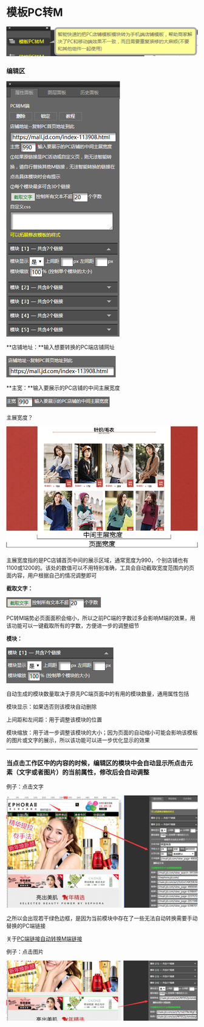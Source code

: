 # 模板PC转M

![](/assets/idertrt.png)

### 编辑区

![](/assets/pottgrt.png)

**店铺地址：**输入想要转换的PC端店铺网址

![](/assets/o4errt.png)

**主宽：**输入要展示的PC店铺的中间主展宽度

![](/assets/odrgt.png)

主展宽度？

![](/assets/20180122185043.jpg)

主展宽度指的是PC店铺首页中间的展示区域，通常宽度为990，个别店铺也有1100或1200的。该处的数值可以不用特别准确，工具会自动截取宽度范围内的页面内容，用户根据自己的情况调整即可

**截取文字：**

![](/assets/pdofrt.png)

PC转M端势必页面面积会缩小，所以之前PC端的字数过多会影响M端的效果，用该功能可以一键截取所有的字数，方便进一步的调整细节

**模块：**

![](/assets/dfpofrt.png)

自动生成的模块数量取决于原先PC端页面中的有用的模块数量，通用属性包括

模块显示：如果选否则该模块自动删除

上间距和左间距：用于调整该模块的位置

模块缩放：用于进一步调整该模块的大小；因为页面的自动缩小可能会影响该模板的图片或文字的展示，所以该功能可以进一步优化显示的效果

---

### 当点击工作区中的内容的时候，编辑区的模块中会自动显示所点击元素（文字或者图片）的当前属性，修改后会自动调整

例子：点击文字

![](/assets/pddort.png)

之所以会出现若干绿色边框，是因为当前模块中存在了一些无法自动转换需要手动替换的PC端链接

关于[PC端链接自动转换M端链接](//mwang-dian-xiu-faq.md#q：关于pc端链接自动转换为m端？)

例子：点击图片

![](/assets/imrt6yport.png)


